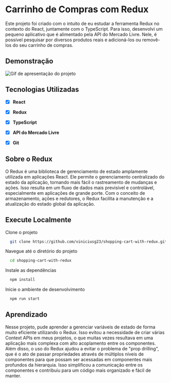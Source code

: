 # Carrinho de Compras com Redux

Este projeto foi criado com o intuito de eu estudar a ferramenta Redux no contexto do React, juntamente com o TypeScript. Para isso, desenvolvi um pequeno aplicativo que é alimentado pela API do Mercado Livre. Nele, é possível pesquisar por diversos produtos reais e adicioná-los ou removê-los do seu carrinho de compras.


## Demonstração

![Gif de apresentação do projeto](./redux_commerce.gif)


## Tecnologias Utilizadas

- [x] **React**
- [x] **Redux**
- [x] **TypeScript**
- [x] **API do Mercado Livre**
- [x] **Git**


## Sobre o Redux

O Redux é uma biblioteca de gerenciamento de estado amplamente utilizada em aplicações React. Ele permite o gerenciamento centralizado do estado da aplicação, tornando mais fácil o rastreamento de mudanças e ações. Isso resulta em um fluxo de dados mais previsível e controlável, especialmente em aplicações de grande porte. Com o conceito de armazenamento, ações e redutores, o Redux facilita a manutenção e a atualização do estado global da aplicação.


## Execute Localmente

Clone o projeto

```bash
  git clone https://github.com/viniciusg23/shopping-cart-with-redux.git
```

Navegue até o diretório do projeto

```bash
  cd shopping-cart-with-redux
```

Instale as dependências

```bash
  npm install
```

Inicie o ambiente de desenvolvimento

```bash
  npm run start
```


## Aprendizado

Nesse projeto, pude aprender a gerenciar variáveis de estado de forma muito eficiente utilizando o Redux. Isso evitou a necessidade de criar várias Context APIs em meus projetos, o que muitas vezes resultava em uma aplicação mais complexa com alto acoplamento entre os componentes. Além disso, o uso do Redux ajudou a evitar o problema de "prop drilling", que é o ato de passar propriedades através de múltiplos níveis de componentes para que possam ser acessadas em componentes mais profundos da hierarquia. Isso simplificou a comunicação entre os componentes e contribuiu para um código mais organizado e fácil de manter.
